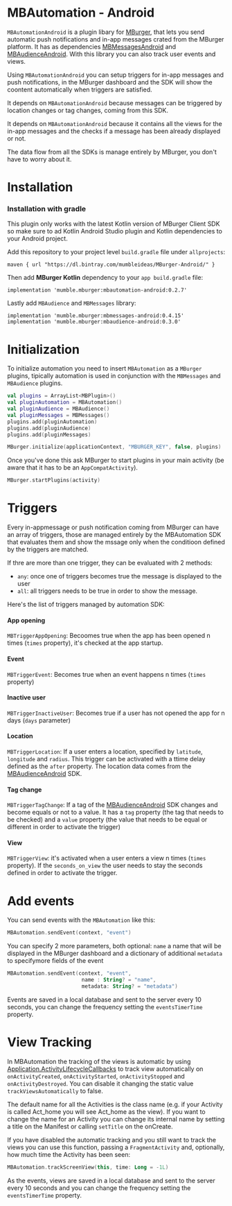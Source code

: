 # MBAutomation - Android

`MBAutomationAndroid` is a plugin libary for [MBurger](https://mburger.cloud/), that lets you send automatic push notifications and in-app messages crated from the MBurger platform. It has as dependencies [MBMessagesAndroid](https://github.com/Mumble-SRL/MBMessages-Android) and [MBAudienceAndroid](https://github.com/Mumble-SRL/MBAudience-Android). With this library you can also track user events and views.

Using `MBAutomationAndroid` you can setup triggers for in-app messages and push notifications, in the MBurger dashboard and the SDK will show the coontent automatically when triggers are satisfied.

It depends on `MBAutomationAndroid` because messages can be triggered by location changes or tag changes, coming from this SDK.

It depends on `MBAutomationAndroid` because it contains all the views for the in-app messages and the checks if a message has been already displayed or not.

The data flow from all the SDKs is manage entirely by MBurger, you don't have to worry about it.

# Installation

### Installation with gradle

This plugin only works with the latest Kotlin version of MBurger Client SDK so make sure to ad Kotlin Android Studio plugin and Kotlin dependencies to your Android project.

Add this repository to your project level `build.gradle` file under `allprojects`:

```
maven { url "https://dl.bintray.com/mumbleideas/MBurger-Android/" }
```

Then add **MBurger Kotlin** dependency to your `app build.gradle` file:

```
implementation 'mumble.mburger:mbautomation-android:0.2.7'
```

Lastly add `MBAudience` and `MBMessages` library:

```
implementation 'mumble.mburger:mbmessages-android:0.4.15'
implementation 'mumble.mburger:mbaudience-android:0.3.0'
```

### 

# Initialization

To initialize automation you need to insert `MBAutomation` as a `MBurger` plugins, tipically automation is used in conjunction with the `MBMessages` and `MBAudience` plugins.

```kotlin
val plugins = ArrayList<MBPlugin>()
val pluginAutomation = MBAutomation()
val pluginAudience = MBAudience()
val pluginMessages = MBMessages()
plugins.add(pluginAutomation)
plugins.add(pluginAudience)
plugins.add(pluginMessages)

MBurger.initialize(applicationContext, "MBURGER_KEY", false, plugins)
```

Once you've done this ask MBurger to start plugins in your main activity (be aware that it has to be an `AppCompatActivity`).

```kotlin
MBurger.startPlugins(activity)
```



# Triggers

Every in-appmessage or push notification coming from MBurger can have an array of triggers, those are managed entirely by the MBAutomation SDK that evaluates them and show the mssage only when the conditioon defined by the triggers are matched.

If thre are more than one trigger, they can be evaluated with 2 methods:

- `any`: once one of triggers becomes true the message is displayed to the user
- `all`: all triggers needs to be true in order to show the message.

Here's the list of triggers managed by automation SDK:

#### App opening

`MBTriggerAppOpening`: Becoomes true when the app has been opened n times (`times` property), it's checked at the app startup.

#### Event

`MBTriggerEvent`: Becomes true when an event happens n times (`times` property)

#### Inactive user

`MBTriggerInactiveUser`: Becomes true if a user has not opened the app for n days (`days` parameter)

#### Location

`MBTriggerLocation`: If a user enters a location, specified by `latitude`, `longitude` and `radius`. This trigger can be activated with a ttime delay defined as the `after` property. The location data comes from the [MBAudienceAndroid](https://github.com/Mumble-SRL/MBAudience-Android) SDK.

#### Tag change

`MBTriggerTagChange`: If a tag of the [MBAudienceAndroid](https://github.com/Mumble-SRL/MBAudience-Android) SDK changes and become equals or not to a value. It has a `tag` property (the tag that needs to be checked) and a `value` property (the value that needs to be equal or different in order to activate the trigger)

#### View

`MBTriggerView`: it's activated when a user enters a view n times (`times` property). If the `seconds_on_view` the user needs to stay the seconds defined in order to activate the trigger.



# Add events

You can send events with the `MBAutomation` like this:

```kotlin
MBAutomation.sendEvent(context, "event")
```

You can specify 2 more parameters, both optional: `name` a name that will be displayed in the MBurger dashboard and a dictionary of additional `metadata` to specifymore fields of the event

```kotlin
MBAutomation.sendEvent(context, "event",
                      	name : String? = "name",
                      	metadata: String? = "metadata")
```

Events are saved in a local database and sent to the server every 10 seconds, you can change the frequency setting the `eventsTimerTime` property.



# View Tracking

In MBAutomation the tracking of the views is automatic by using [Application.ActivityLifecycleCallbacks](https://developer.android.com/reference/android/app/Application.ActivityLifecycleCallbacks) to track view automatically on `onActivityCreated`, `onActivityStarted`, `onActivityStopped` and `onActivityDestroyed`. You can disable it changing the static value `trackViewsAutomatically` to false.

The default name for all the Activities is the class name (e.g. if your Activity is called Act_home you will see Act_home as the view). If you want to change the name for an Activity you can change its internal name by setting a title on the Manifest or calling `setTitle` on the onCreate.

If you have disabled the automatic tracking and you still want to track the views you can use this function, passing a `FragmentActivity` and, optionally, how much time the Activity has been seen:

```kotlin
MBAutomation.trackScreenView(this, time: Long = -1L)
```

As the events, views are saved in a local database and sent to the server every 10 seconds and you can change the frequency setting the `eventsTimerTime` property.